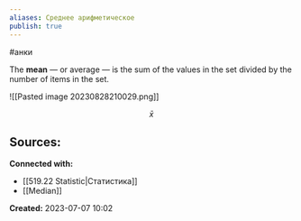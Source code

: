 ```yaml
---
aliases: Среднее арифметическое
publish: true
---
```

#анки

The **mean** — or average — is the sum of the values in the set divided by the number of items in the set.

![[Pasted image 20230828210029.png]]



$$
\bar{x}
$$







**Sources:**
- 


**Connected with:**
- [[519.22 Statistic|Статистика]]
- [[Median]]



**Created:** 2023-07-07 10:02